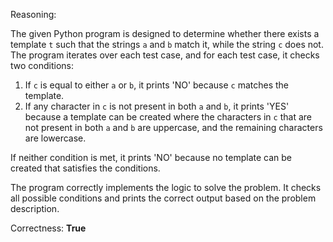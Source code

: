 Reasoning:

The given Python program is designed to determine whether there exists a template `t` such that the strings `a` and `b` match it, while the string `c` does not. The program iterates over each test case, and for each test case, it checks two conditions:

1. If `c` is equal to either `a` or `b`, it prints 'NO' because `c` matches the template.
2. If any character in `c` is not present in both `a` and `b`, it prints 'YES' because a template can be created where the characters in `c` that are not present in both `a` and `b` are uppercase, and the remaining characters are lowercase.

If neither condition is met, it prints 'NO' because no template can be created that satisfies the conditions.

The program correctly implements the logic to solve the problem. It checks all possible conditions and prints the correct output based on the problem description.

Correctness: **True**